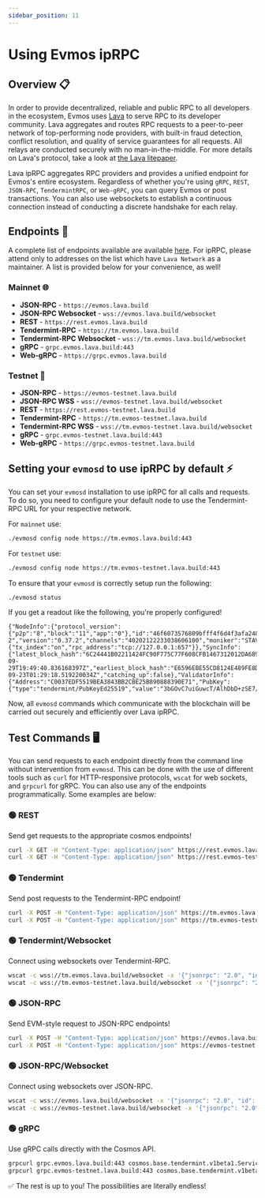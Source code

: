 ```yaml
---
sidebar_position: 11
---
```


# Using Evmos ipRPC

## Overview  📋

In order to provide decentralized, reliable and public RPC to all developers in the ecosystem, Evmos uses [Lava](https://www.lavanet.xyz/?utm_source=using-evmos-iprpc&utm_medium=evmos-academy&utm_campaign=evmos-iprpc) to serve RPC to its developer community. Lava aggregates and routes RPC requests to a peer-to-peer network of top-performing node providers, with built-in fraud detection, conflict resolution, and quality of service guarantees for all requests. All relays are conducted securely with no man-in-the-middle. For more details on Lava's protocol, take a look at [the Lava litepaper](https://litepaper.lavanet.xyz/?utm_source=using-evmos-iprpc&utm_medium=evmos-academy&utm_campaign=evmos-iprpc).

Lava ipRPC aggregates RPC providers and provides a unified endpoint for Evmos's entire ecosystem. Regardless of whether you're using `gRPC`, `REST`, `JSON-RPC`, `TendermintRPC`, or `Web-gRPC`, you can query Evmos or post transactions. You can also use websockets to establish a continuous connection instead of conducting a discrete handshake for each relay.


## Endpoints 🔗

A complete list of endpoints available are available [here](https://docs.evmos.org/develop/api/networks). For ipRPC, please attend only to addresses on the list which have `Lava Network` as a maintainer. A list is provided below for your convenience, as well!

### Mainnet 🌐

- **JSON-RPC** - `https://evmos.lava.build`
- **JSON-RPC Websocket** - `wss://evmos.lava.build/websocket`
- **REST** - `https://rest.evmos.lava.build`
- **Tendermint-RPC** - `https://tm.evmos.lava.build`
- **Tendermint-RPC Websocket** - `wss://tm.evmos.lava.build/websocket`
- **gRPC** - `grpc.evmos.lava.build:443`
- **Web-gRPC** - `https://grpc.evmos.lava.build`  

### Testnet 🧪

- **JSON-RPC** - `https://evmos-testnet.lava.build`
- **JSON-RPC WSS** - `wss://evmos-testnet.lava.build/websocket`
- **REST** - `https://rest.evmos-testnet.lava.build`
- **Tendermint-RPC** - `https://tm.evmos-testnet.lava.build`
- **Tendermint-RPC WSS** - `wss://tm.evmos-testnet.lava.build/websocket`
- **gRPC** - `grpc.evmos-testnet.lava.build:443`
- **Web-gRPC** - `https://grpc.evmos-testnet.lava.build`

## Setting your `evmosd` to use ipRPC by default ⚡

You can set your `evmosd` installation to use ipRPC for all calls and requests. To do so, you need to configure your default node to use the Tendermint-RPC URL for your respective network.

For `mainnet` use:
```bash
./evmosd config node https://tm.evmos.lava.build:443
```

For `testnet` use:
```bash
./evmosd config node https://tm.evmos-testnet.lava.build:443
```

To ensure that your `evmosd` is correctly setup run the following:
```bash
./evmosd status 
```

If you get a readout like the following, you're properly configured!

```
{"NodeInfo":{"protocol_version":{"p2p":"8","block":"11","app":"0"},"id":"46f6073576809bfff4f6d4f3afa2482cdc46fd4c","listen_addr":"65.109.92.240:656","network":"evmos_9001-2","version":"0.37.2","channels":"40202122233038606100","moniker":"STAVR","other":{"tx_index":"on","rpc_address":"tcp://127.0.0.1:657"}},"SyncInfo":{"latest_block_hash":"6C24441B02211424FC90F775C77F608CFB1467312012DA689FCCBB686431D8EF","latest_app_hash":"4155ABF2DAD78A96592EE6803D27D8AEF9C9BC3752A4AF4AE0361EFEC75DA450","latest_block_height":"16184253","latest_block_time":"2023-09-29T19:49:40.836168397Z","earliest_block_hash":"E6596EBE55CD8124E489FE8D844476B1B54AA9266C69993A65E42E3216735863","earliest_app_hash":"C8F8F714159B0F5F3F17691C6630C15E473C59EDD191D9212683DB5C5945CF9A","earliest_block_height":"16053048","earliest_block_time":"2023-09-23T01:29:18.519220034Z","catching_up":false},"ValidatorInfo":{"Address":"C0037EDF5519BEA3843BB2CBE25B890888390E71","PubKey":{"type":"tendermint/PubKeyEd25519","value":"3bGOvC7uiGuwcT/AlhDbD+zSE7/4ULy+2RxZ/drEwyU="},"VotingPower":"0"}}
```

Now, all `evmosd` commands which communicate with the blockchain will be carried out securely and efficiently over Lava ipRPC.


## Test Commands 🖥️

You can send requests to each endpoint directly from the command line without intervention from `evmosd`. This can be done with the use of different tools such as `curl` for HTTP-responsive protocols, `wscat` for web sockets, and `grpcurl` for gRPC. You can also use any of the endpoints programmatically. Some examples are below:


### 🟢 REST
Send get requests to the appropriate cosmos endpoints!
```bash
curl -X GET -H "Content-Type: application/json" https://rest.evmos.lava.build/cosmos/base/tendermint/v1beta1/blocks/latest
curl -X GET -H "Content-Type: application/json" https://rest.evmos-testnet.lava.build/cosmos/base/tendermint/v1beta1/blocks/latest
```

### 🟢 Tendermint
Send post requests to the Tendermint-RPC endpoint!
```bash
curl -X POST -H "Content-Type: application/json" https://tm.evmos.lava.build --data '{"jsonrpc": "2.0", "id": 1, "method": "status", "params": []}'
curl -X POST -H "Content-Type: application/json" https://tm.evmos-testnet.lava.build --data '{"jsonrpc": "2.0", "id": 1, "method": "status", "params": []}'
```

### 🟢 Tendermint/Websocket
Connect using websockets over Tendermint-RPC.
```bash
wscat -c wss://tm.evmos.lava.build/websocket -x '{"jsonrpc": "2.0", "id": 1, "method": "status", "params": []}'
wscat -c wss://tm.evmos-testnet.lava.build/websocket -x '{"jsonrpc": "2.0", "id": 1, "method": "status", "params": []}'
```

### 🟢 JSON-RPC
Send EVM-style request to JSON-RPC endpoints!
```bash
curl -X POST -H "Content-Type: application/json" https://evmos.lava.build --data '{"jsonrpc":"2.0","method":"eth_blockNumber","params":[],"id":1}'
curl -X POST -H "Content-Type: application/json" https://evmos-testnet.lava.build --data '{"jsonrpc":"2.0","method":"eth_blockNumber","params":[],"id":1}'
```

### 🟢 JSON-RPC/Websocket
Connect using websockets over JSON-RPC.
```bash
wscat -c wss://evmos.lava.build/websocket -x '{"jsonrpc": "2.0", "id": 1, "method": "eth_blockNumber", "params": []}'
wscat -c wss://evmos-testnet.lava.build/websocket -x '{"jsonrpc": "2.0", "id": 1, "method": "eth_blockNumber", "params": []}'
```

### 🟢 gRPC
Use gRPC calls directly with the Cosmos API.
```bash
grpcurl grpc.evmos.lava.build:443 cosmos.base.tendermint.v1beta1.Service/GetLatestBlock
grpcurl grpc.evmos-testnet.lava.build:443 cosmos.base.tendermint.v1beta1.Service/GetLatestBlock

```

✅ The rest is up to you! The possibilities are literally endless!